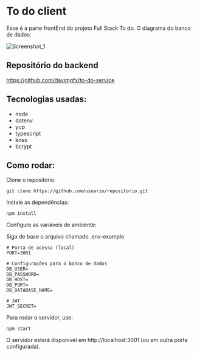 # To do client

Esse é a parte frontEnd do projeto Full Stack To do. O diagrama do banco de dados:

![Screenshot_1](https://github.com/user-attachments/assets/fe862d32-6a6a-4ebb-9faf-6daa57f4cc07)

## Repositório do backend
https://github.com/davimgfx/to-do-service

## Tecnologias usadas:

- node
- dotenv
- yup
- typescript
- knex
- bcrypt

## Como rodar:

Clone o repositório:

```
git clone https://github.com/usuario/repositorio.git
```

Instale as dependências:

```
npm install
```

Configure as variáveis de ambiente:

Siga de base o arquivo chamado .env-example

```
# Porta de acesso (local)
PORT=3001

# Configurações para o banco de dados
DB_USER=
DB_PASSWORD=
DB_HOST=
DB_PORT=
DB_DATABASE_NAME=

# JWT
JWT_SECRET=
```

Para rodar o servidor, use:

```
npm start
```

O servidor estará disponível em http://localhost:3001 (ou em outra porta configurada).

